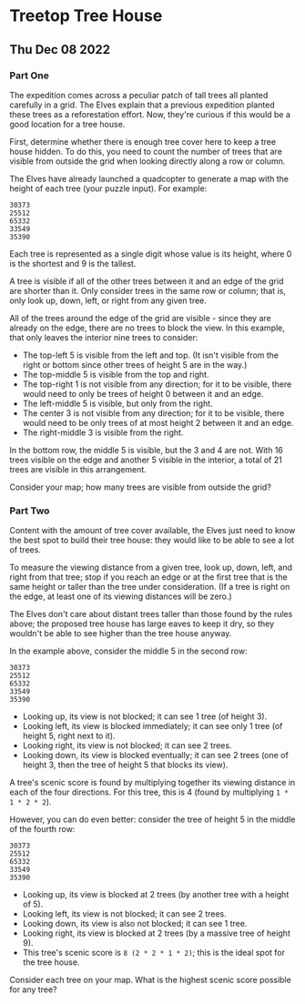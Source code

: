 # Treetop Tree House

## Thu Dec 08 2022

### Part One

The expedition comes across a peculiar patch of tall trees all planted carefully in a grid. The Elves explain that a previous expedition planted these trees as a reforestation effort. Now, they're curious if this would be a good location for a tree house.

First, determine whether there is enough tree cover here to keep a tree house hidden. To do this, you need to count the number of trees that are visible from outside the grid when looking directly along a row or column.

The Elves have already launched a quadcopter to generate a map with the height of each tree (your puzzle input). For example:

```text
30373
25512
65332
33549
35390
```

Each tree is represented as a single digit whose value is its height, where 0 is the shortest and 9 is the tallest.

A tree is visible if all of the other trees between it and an edge of the grid are shorter than it. Only consider trees in the same row or column; that is, only look up, down, left, or right from any given tree.

All of the trees around the edge of the grid are visible - since they are already on the edge, there are no trees to block the view. In this example, that only leaves the interior nine trees to consider:

- The top-left 5 is visible from the left and top. (It isn't visible from the right or bottom since other trees of height 5 are in the way.)
- The top-middle 5 is visible from the top and right.
- The top-right 1 is not visible from any direction; for it to be visible, there would need to only be trees of height 0 between it and an edge.
- The left-middle 5 is visible, but only from the right.
- The center 3 is not visible from any direction; for it to be visible, there would need to be only trees of at most height 2 between it and an edge.
- The right-middle 3 is visible from the right.

In the bottom row, the middle 5 is visible, but the 3 and 4 are not.
With 16 trees visible on the edge and another 5 visible in the interior, a total of 21 trees are visible in this arrangement.

Consider your map; how many trees are visible from outside the grid?

### Part Two

Content with the amount of tree cover available, the Elves just need to know the best spot to build their tree house: they would like to be able to see a lot of trees.

To measure the viewing distance from a given tree, look up, down, left, and right from that tree; stop if you reach an edge or at the first tree that is the same height or taller than the tree under consideration. (If a tree is right on the edge, at least one of its viewing distances will be zero.)

The Elves don't care about distant trees taller than those found by the rules above; the proposed tree house has large eaves to keep it dry, so they wouldn't be able to see higher than the tree house anyway.

In the example above, consider the middle 5 in the second row:

```text
30373
25512
65332
33549
35390
```

- Looking up, its view is not blocked; it can see 1 tree (of height 3).
- Looking left, its view is blocked immediately; it can see only 1 tree (of height 5, right next to it).
- Looking right, its view is not blocked; it can see 2 trees.
- Looking down, its view is blocked eventually; it can see 2 trees (one of height 3, then the tree of height 5 that blocks its view).

A tree's scenic score is found by multiplying together its viewing distance in each of the four directions. For this tree, this is 4 (found by multiplying `1 * 1 * 2 * 2`).

However, you can do even better: consider the tree of height 5 in the middle of the fourth row:

```text
30373
25512
65332
33549
35390
```

- Looking up, its view is blocked at 2 trees (by another tree with a height of 5).
- Looking left, its view is not blocked; it can see 2 trees.
- Looking down, its view is also not blocked; it can see 1 tree.
- Looking right, its view is blocked at 2 trees (by a massive tree of height 9).
- This tree's scenic score is `8 (2 * 2 * 1 * 2)`; this is the ideal spot for the tree house.

Consider each tree on your map. What is the highest scenic score possible for any tree?
